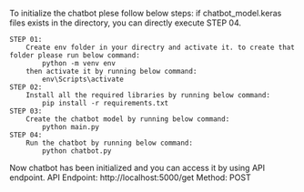To initialize the chatbot plese follow below steps:
if chatbot_model.keras files exists in the directory, you can directly execute STEP 04.

    STEP 01:
        Create env folder in your directry and activate it. to create that folder please run below command:
            python -m venv env
        then activate it by running below command:
            env\Scripts\activate
    STEP 02:
        Install all the required libraries by running below command:
            pip install -r requirements.txt
    STEP 03:
        Create the chatbot model by running below command:
            python main.py
    STEP 04:
        Run the chatbot by running below command:
            python chatbot.py

Now chatbot has been initialized and you can access it by using API endpoint.
    API Endpoint: http://localhost:5000/get
    Method: POST